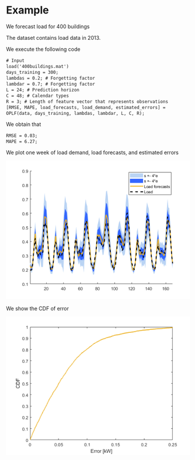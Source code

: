 # Example

We forecast load for 400 buildings

The dataset contains load data in 2013.

We execute the following code

```
# Input
load('400buildings.mat')
days_training = 300; 
lambdas = 0.2; # Forgetting factor
lambdar = 0.7; # Forgetting factor
L = 24; # Prediction horizon
C = 48; # Calendar types
R = 3; # Length of feature vector that represents observations
[RMSE, MAPE, load_forecasts, load_demand, estimated_errors] = OPLF(data, days_training, lambdas, lambdar, L, C, R);
```

We obtain that 

```
RMSE = 0.03;
MAPE = 6.27;
```

We plot one week of load demand, load forecasts, and estimated errors

![alt text](predictions.png)

We show the CDF of error

![alt text](CDF.png)
